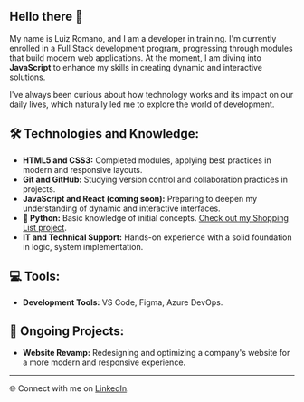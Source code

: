 ## Hello there 👋  

My name is Luiz Romano, and I am a developer in training. I'm currently enrolled in a Full Stack development program, progressing through modules that build modern web applications. At the moment, I am diving into **JavaScript** to enhance my skills in creating dynamic and interactive solutions.  

I've always been curious about how technology works and its impact on our daily lives, which naturally led me to explore the world of development.  

## 🛠️ Technologies and Knowledge:  
- **HTML5 and CSS3:** Completed modules, applying best practices in modern and responsive layouts.  
- **Git and GitHub:** Studying version control and collaboration practices in projects.  
- **JavaScript and React (coming soon):** Preparing to deepen my understanding of dynamic and interactive interfaces.  
- **🐍 Python:** Basic knowledge of initial concepts. [Check out my Shopping List project](https://github.com/Luiz-Romano/grocerylist/blob/main/grocerylist).  
- **IT and Technical Support:** Hands-on experience with a solid foundation in logic, system implementation.  

## 💻 Tools:  
- **Development Tools:** VS Code, Figma, Azure DevOps.  

## 🚀 Ongoing Projects:  
- **Website Revamp:** Redesigning and optimizing a company's website for a more modern and responsive experience.  

---
🌐 Connect with me on [LinkedIn](https://linkedin.com/in/luiz-romano).  



<!--
**Luiz-Romano/Luiz-Romano** is a ✨ _special_ ✨ repository because its `README.md` (this file) appears on your GitHub profile.

Here are some ideas to get you started:

- 🔭 I’m currently working on ...
- 🌱 I’m currently learning ...
- 👯 I’m looking to collaborate on ...
- 🤔 I’m looking for help with ...
- 💬 Ask me about ...
- 📫 How to reach me: ...
- 😄 Pronouns: ...
- ⚡ Fun fact: ...
-->
